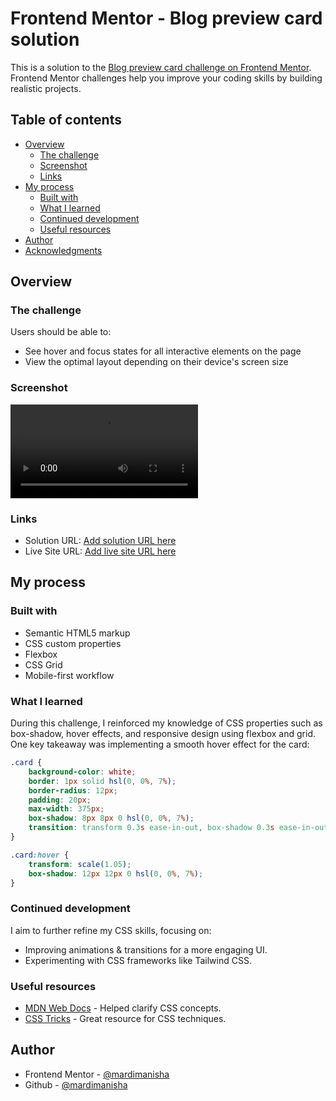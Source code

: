 # Frontend Mentor - Blog preview card solution

This is a solution to the [Blog preview card challenge on Frontend Mentor](https://www.frontendmentor.io/challenges/blog-preview-card-ckPaj01IcS). Frontend Mentor challenges help you improve your coding skills by building realistic projects. 

## Table of contents

- [Overview](#overview)
  - [The challenge](#the-challenge)
  - [Screenshot](#screenshot)
  - [Links](#links)
- [My process](#my-process)
  - [Built with](#built-with)
  - [What I learned](#what-i-learned)
  - [Continued development](#continued-development)
  - [Useful resources](#useful-resources)
- [Author](#author)
- [Acknowledgments](#acknowledgments)


## Overview

### The challenge

Users should be able to:

- See hover and focus states for all interactive elements on the page
- View the optimal layout depending on their device's screen size

### Screenshot

![](/assets/videos/Blog-Preview-Card.mp4)

### Links

- Solution URL: [Add solution URL here](https://your-solution-url.com)
- Live Site URL: [Add live site URL here](https://your-live-site-url.com)

## My process

### Built with

- Semantic HTML5 markup
- CSS custom properties
- Flexbox
- CSS Grid
- Mobile-first workflow


### What I learned

During this challenge, I reinforced my knowledge of CSS properties such as box-shadow, hover effects, and responsive design using flexbox and grid. One key takeaway was implementing a smooth hover effect for the card:

```css
.card {
    background-color: white;
    border: 1px solid hsl(0, 0%, 7%);
    border-radius: 12px;
    padding: 20px;
    max-width: 375px;
    box-shadow: 8px 8px 0 hsl(0, 0%, 7%);
    transition: transform 0.3s ease-in-out, box-shadow 0.3s ease-in-out;
}

.card:hover {
    transform: scale(1.05);
    box-shadow: 12px 12px 0 hsl(0, 0%, 7%);
}
```

### Continued development

I aim to further refine my CSS skills, focusing on:

- Improving animations & transitions for a more engaging UI.
- Experimenting with CSS frameworks like Tailwind CSS.

### Useful resources

- [MDN Web Docs](https://developer.mozilla.org/en-US/docs/Web/CSS) - Helped clarify CSS concepts.
- [CSS Tricks](https://css-tricks.com/) - Great resource for CSS techniques.

## Author

- Frontend Mentor - [@mardimanisha](https://www.frontendmentor.io/profile/mardimanisha)
- Github - [@mardimanisha](https://github.com/mardimanisha)


